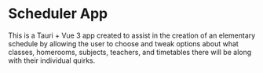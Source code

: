 # Scheduler App

This is a Tauri + Vue 3 app created to assist in the creation of an elementary schedule by allowing the user to choose and tweak options about what classes, homerooms, subjects, teachers, and timetables there will be along with their individual quirks. 
